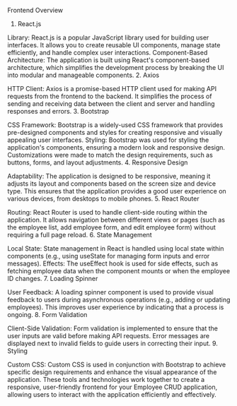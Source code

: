 Frontend Overview
1. React.js

Library: React.js is a popular JavaScript library used for building user interfaces. It allows you to create reusable UI components, manage state efficiently, and handle complex user interactions.
Component-Based Architecture: The application is built using React's component-based architecture, which simplifies the development process by breaking the UI into modular and manageable components.
2. Axios

HTTP Client: Axios is a promise-based HTTP client used for making API requests from the frontend to the backend. It simplifies the process of sending and receiving data between the client and server and handling responses and errors.
3. Bootstrap

CSS Framework: Bootstrap is a widely-used CSS framework that provides pre-designed components and styles for creating responsive and visually appealing user interfaces.
Styling: Bootstrap was used for styling the application's components, ensuring a modern look and responsive design. Customizations were made to match the design requirements, such as buttons, forms, and layout adjustments.
4. Responsive Design

Adaptability: The application is designed to be responsive, meaning it adjusts its layout and components based on the screen size and device type. This ensures that the application provides a good user experience on various devices, from desktops to mobile phones.
5. React Router

Routing: React Router is used to handle client-side routing within the application. It allows navigation between different views or pages (such as the employee list, add employee form, and edit employee form) without requiring a full page reload.
6. State Management

Local State: State management in React is handled using local state within components (e.g., using useState for managing form inputs and error messages).
Effects: The useEffect hook is used for side effects, such as fetching employee data when the component mounts or when the employee ID changes.
7. Loading Spinner

User Feedback: A loading spinner component is used to provide visual feedback to users during asynchronous operations (e.g., adding or updating employees). This improves user experience by indicating that a process is ongoing.
8. Form Validation

Client-Side Validation: Form validation is implemented to ensure that the user inputs are valid before making API requests. Error messages are displayed next to invalid fields to guide users in correcting their input.
9. Styling

Custom CSS: Custom CSS is used in conjunction with Bootstrap to achieve specific design requirements and enhance the visual appearance of the application.
These tools and technologies work together to create a responsive, user-friendly frontend for your Employee CRUD application, allowing users to interact with the application efficiently and effectively.
